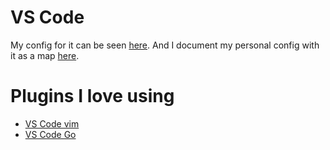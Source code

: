 # VS Code
My config for it can be seen [here](https://github.com/nikitavoloboev/dotfiles/tree/master/vscode). And I document my personal config with it as a map [here](https://my.mindnode.com/WwMqYJufHYM9ZDuMfAZeUdH3wktsMGgPmxeKrMHw).

# Plugins I love using
- [VS Code vim](https://github.com/VSCodeVim/Vim)
- [VS Code Go](https://github.com/Microsoft/vscode-go)


